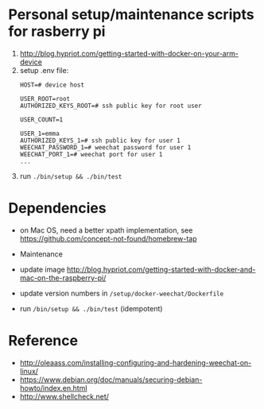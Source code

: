 # Personal setup/maintenance scripts for rasberry pi

1. http://blog.hypriot.com/getting-started-with-docker-on-your-arm-device
2. setup .env file:
    ```shell
    HOST=# device host

    USER_ROOT=root
    AUTHORIZED_KEYS_ROOT=# ssh public key for root user

    USER_COUNT=1

    USER_1=emma
    AUTHORIZED_KEYS_1=# ssh public key for user 1
    WEECHAT_PASSWORD_1=# weechat password for user 1
    WEECHAT_PORT_1=# weechat port for user 1
    ...
    ```
3. run `./bin/setup && ./bin/test`

# Dependencies

* on Mac OS, need a better xpath implementation, see https://github.com/concept-not-found/homebrew-tap

* Maintenance

* update image http://blog.hypriot.com/getting-started-with-docker-and-mac-on-the-raspberry-pi/
* update version numbers in `/setup/docker-weechat/Dockerfile`
* run `/bin/setup && ./bin/test` (idempotent)

# Reference

* http://oleaass.com/installing-configuring-and-hardening-weechat-on-linux/
* https://www.debian.org/doc/manuals/securing-debian-howto/index.en.html
* http://www.shellcheck.net/

